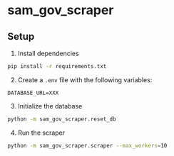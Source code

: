 # sam_gov_scraper

## Setup

1. Install dependencies

```bash
pip install -r requirements.txt
```
2. Create a `.env` file with the following variables:

```
DATABASE_URL=XXX
```
3. Initialize the database

```bash
python -m sam_gov_scraper.reset_db
```

4. Run the scraper

```bash
python -m sam_gov_scraper.scraper --max_workers=10
```
